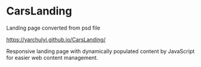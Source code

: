 # CarsLanding
Landing page converted from psd file

https://yarchulyi.github.io/CarsLanding/

Responsive landing page with dynamically populated content by JavaScript for easier web content management. 
